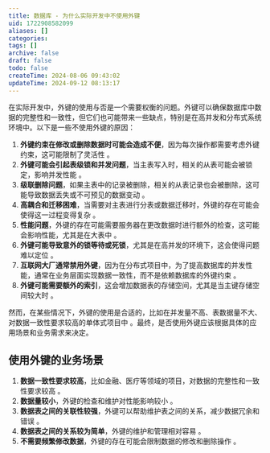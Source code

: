 ```yaml
---
title: 数据库 - 为什么实际开发中不使用外键
uid: 1722908582099
aliases: []
categories: 
tags: []
archive: false
draft: false
todo: false
createTime: 2024-08-06 09:43:02
updateTime: 2024-09-12 08:13:17
---
```


在实际开发中，外键的使用与否是一个需要权衡的问题。外键可以确保数据库中数据的完整性和一致性，但它们也可能带来一些缺点，特别是在高并发和分布式系统环境中。以下是一些不使用外键的原因：

1. **外键约束在修改或删除数据时可能会造成不便**，因为每次操作都需要考虑外键约束，这可能限制了灵活性 。
2. **外键可能会引起表级锁和并发问题**，当主表写入时，相关的从表可能会被锁定，影响并发性能 。
3. **级联删除问题**，如果主表中的记录被删除，相关的从表记录也会被删除，这可能导致数据丢失或不可预见的数据变动 。
4. **高耦合和迁移困难**，当需要对主表进行分表或数据迁移时，外键的存在可能会使得这一过程变得复杂 。
5. **性能问题**，外键的存在可能需要服务器在更改数据时进行额外的检查，这可能会影响性能，尤其是在大表中 。
6. **外键可能导致意外的锁等待或死锁**，尤其是在高并发的环境下，这会使得问题难以定位 。
7. **互联网大厂通常禁用外键**，因为在分布式项目中，为了提高数据库的并发性能，通常在业务层面实现数据一致性，而不是依赖数据库的外键约束 。
8. **外键可能需要额外的索引**，这会增加数据表的存储空间，尤其是当主键存储空间较大时 。

然而，在某些情况下，外键的使用是合适的，比如在并发量不高、表数据量不大、对数据一致性要求较高的单体式项目中 。最终，是否使用外键应该根据具体的应用场景和业务需求来决定。

## 使用外键的业务场景

1. **数据一致性要求较高**，比如金融、医疗等领域的项目，对数据的完整性和一致性要求较高 。
2. **数据量较小**，外键的检查和维护对性能影响较小 。
3. **数据表之间的关联性较强**，外键可以帮助维护表之间的关系，减少数据冗余和错误 。
4. **数据表之间的关系较为简单**，外键的维护和管理相对容易 。
5. **不需要频繁修改数据**，外键的存在可能会限制数据的修改和删除操作 。
